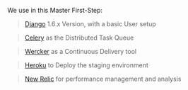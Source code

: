 We use in this Master First-Step: 
> [Django](https://www.djangoproject.com) 1.6.x Version, with a basic User setup

> [Celery](http://www.celeryproject.org) as the Distributed Task Queue

> [Wercker](http://www.wercker.com) as a Continuous Delivery tool

> [Heroku](http://www.heroku.com) to Deploy the staging environment

> [New Relic](http://www.http://newrelic.com) for performance management and analysis
